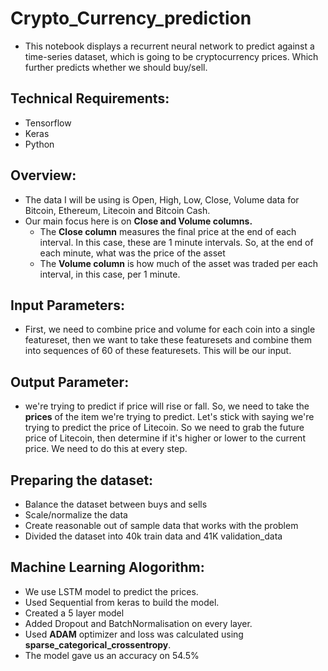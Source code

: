 # Crypto_Currency_prediction
- This notebook displays a recurrent neural network to predict against a time-series dataset, which is going to be cryptocurrency prices. Which further predicts whether we should buy/sell.

## Technical Requirements:
- Tensorflow
- Keras
- Python

## Overview:
- The data I will be using is Open, High, Low, Close, Volume data for Bitcoin, Ethereum, Litecoin and Bitcoin Cash.
- Our main focus here is on **Close and Volume columns.**
  - The **Close column** measures the final price at the end of each interval. In this case, these are 1 minute intervals. So, at the end of each minute, what was the price of the asset
  - The **Volume column** is how much of the asset was traded per each interval, in this case, per 1 minute.
  
## Input Parameters:
- First, we need to combine price and volume for each coin into a single featureset, then we want to take these featuresets and combine them into sequences of 60 of these featuresets. This will be our input.

## Output Parameter:
-  we're trying to predict if price will rise or fall. So, we need to take the **prices** of the item we're trying to predict. Let's stick with saying we're trying to predict the price of Litecoin. So we need to grab the future price of Litecoin, then determine if it's higher or lower to the current price. We need to do this at every step.

## Preparing the dataset:
- Balance the dataset between buys and sells
- Scale/normalize the data
- Create reasonable out of sample data that works with the problem
- Divided the dataset into 40k train data and 41K validation_data

## Machine Learning Alogorithm:
- We use LSTM model to predict the prices.
- Used Sequential from keras to build the model.
- Created a 5 layer model
- Added Dropout and BatchNormalisation on every layer.
- Used **ADAM** optimizer and loss was calculated using **sparse_categorical_crossentropy**.
- The model gave us an accuracy on 54.5%

